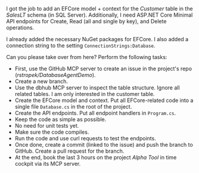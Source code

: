 I got the job to add an EFCore model + context for the _Customer_ table in the _SalesLT_ schema (in SQL Server). Additionally, I need ASP.NET Core Minimal API endpoints for Create, Read (all and single by key), and Delete operations.

I already added the necessary NuGet packages for EFCore. I also added a connection string to the setting `ConnectionStrings:Database`.

Can you please take over from here? Perform the following tasks:

* First, use the GitHub MCP server to create an issue in the project's repo (_rstropek/DatabaseAgentDemo_).
* Create a new branch.
* Use the dbhub MCP server to inspect the table structure. Ignore all related tables. I am only interested in the customer table.
* Create the EFCore model and context. Put all EFCore-related code into a single file `Database.cs` in the root of the project.
* Create the API endpoints. Put all endpoint handlers in `Program.cs`.
* Keep the code as simple as possible.
* No need for unit tests yet.
* Make sure the code compiles.
* Run the code and use curl requests to test the endpoints.
* Once done, create a commit (linked to the issue) and push the branch to GitHub. Create a pull request for the branch.
* At the end, book the last 3 hours on the project _Alpha Tool_ in time cockpit via its MCP server.
